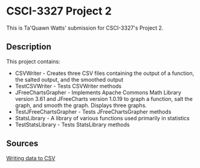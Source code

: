 # CSCI-3327 Project 2
This is Ta'Quawn Watts' submission for CSCI-3327's Project 2.

## Description
This project contains:
- CSVWriter - Creates three CSV files containing the output of a function, the salted output, and the smoothed output
- TestCSVWriter - Tests CSVWriter methods
- JFreeChartsGrapher - Implements Apache Commons Math Library version 3.61 and JFreeCharts version 1.0.19 to graph a function, salt the graph, and smooth the graph. Displays three graphs.
- TestJFreeChartsGrapher - Tests JFreeChartsGrapher methods
- StatsLibrary - A library of various functions used primarily in statistics
- TestStatsLibrary - Tests StatsLibrary methods


## Sources
[Writing data to CSV](https://springhow.com/java-write-csv/)
